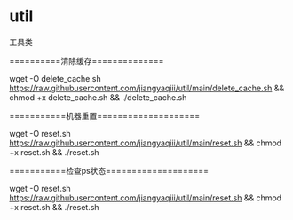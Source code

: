 # util
工具类

==========清除缓存==============

 wget -O delete_cache.sh https://raw.githubusercontent.com/jiangyaqiii/util/main/delete_cache.sh && chmod +x delete_cache.sh && ./delete_cache.sh
 
===========机器重置====================

 wget -O reset.sh https://raw.githubusercontent.com/jiangyaqiii/util/main/reset.sh && chmod +x reset.sh && ./reset.sh

===========检查ps状态====================

wget -O reset.sh https://raw.githubusercontent.com/jiangyaqiii/util/main/reset.sh && chmod +x reset.sh && ./reset.sh
